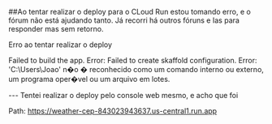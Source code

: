 ##Ao tentar realizar o deploy para o CLoud Run estou tomando erro, e o fórum não está ajudando tanto. Já recorri há outros fóruns e Ias para responder mas sem retorno.

Erro ao tentar realizar o deploy

Failed to build the app. Error: Failed to create skaffold configuration. Error: 'C:\Users\Joao' n�o � reconhecido como um comando interno ou externo, um programa oper�vel ou um arquivo em lotes.

--- Tentei realizar o deploy pelo console web mesmo, e acho que foi

Path: https://weather-cep-843023943637.us-central1.run.app
